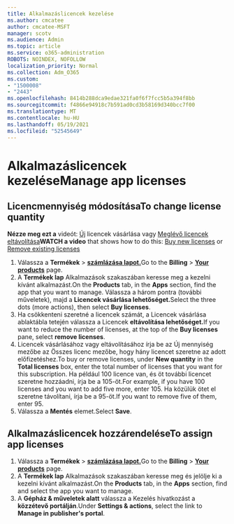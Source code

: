 ```yaml
---
title: Alkalmazáslicencek kezelése
ms.author: cmcatee
author: cmcatee-MSFT
manager: scotv
ms.audience: Admin
ms.topic: article
ms.service: o365-administration
ROBOTS: NOINDEX, NOFOLLOW
localization_priority: Normal
ms.collection: Adm_O365
ms.custom:
- "1500008"
- "2443"
ms.openlocfilehash: 8414b288dca9edae321fa0f6f7fcc5b5a394f8bb
ms.sourcegitcommit: f4866e94918c7b591ad0cd3b58169d340bcc7f00
ms.translationtype: MT
ms.contentlocale: hu-HU
ms.lasthandoff: 05/19/2021
ms.locfileid: "52545649"
---
```

# <a name="manage-app-licenses"></a><span data-ttu-id="da0f2-102">Alkalmazáslicencek kezelése</span><span class="sxs-lookup"><span data-stu-id="da0f2-102">Manage app licenses</span></span>

## <a name="to-change-license-quantity"></a><span data-ttu-id="da0f2-103">Licencmennyiség módosítása</span><span class="sxs-lookup"><span data-stu-id="da0f2-103">To change license quantity</span></span>

<span data-ttu-id="da0f2-104">**Nézze meg ezt a** videót: [Új](https://go.microsoft.com/fwlink/p/?linkid=2154857) licencek vásárlása vagy [Meglévő licencek eltávolítása](https://go.microsoft.com/fwlink/p/?linkid=2154938)</span><span class="sxs-lookup"><span data-stu-id="da0f2-104">**WATCH a video** that shows how to do this: [Buy new licenses](https://go.microsoft.com/fwlink/p/?linkid=2154857) or [Remove existing licenses](https://go.microsoft.com/fwlink/p/?linkid=2154938)</span></span>

1. <span data-ttu-id="da0f2-105">Válassza a **Termékek**  >  **[számlázása lapot.](https://go.microsoft.com/fwlink/p/?linkid=842054)**</span><span class="sxs-lookup"><span data-stu-id="da0f2-105">Go to the **Billing** > **[Your products](https://go.microsoft.com/fwlink/p/?linkid=842054)** page.</span></span>
2. <span data-ttu-id="da0f2-106">A **Termékek lap** Alkalmazások  szakaszában keresse meg a kezelni kívánt alkalmazást.</span><span class="sxs-lookup"><span data-stu-id="da0f2-106">On the **Products** tab, in the **Apps** section, find the app that you want to manage.</span></span> <span data-ttu-id="da0f2-107">Válassza a három pontra (további műveletek), majd a **Licencek vásárlása lehetőséget.**</span><span class="sxs-lookup"><span data-stu-id="da0f2-107">Select the three dots (more actions), then select **Buy licenses**.</span></span>
3. <span data-ttu-id="da0f2-108">Ha csökkenteni szeretné a licencek számát, a  Licencek vásárlása ablaktábla tetején válassza a Licencek **eltávolítása lehetőséget.**</span><span class="sxs-lookup"><span data-stu-id="da0f2-108">If you want to reduce the number of licenses, at the top of the **Buy licenses** pane, select **remove licenses**.</span></span>
4. <span data-ttu-id="da0f2-109">Licencek vásárlásához vagy  eltávolításához írja  be az Új mennyiség mezőbe az Összes licenc mezőbe, hogy hány licencet szeretne az adott előfizetéshez.</span><span class="sxs-lookup"><span data-stu-id="da0f2-109">To buy or remove licenses, under **New quantity** in the **Total licenses** box, enter the total number of licenses that you want for this subscription.</span></span> <span data-ttu-id="da0f2-110">Ha például 100 licence van, és öt további licencet szeretne hozzáadni, írja be a 105-öt.</span><span class="sxs-lookup"><span data-stu-id="da0f2-110">For example, if you have 100 licenses and you want to add five more, enter 105.</span></span> <span data-ttu-id="da0f2-111">Ha közülük ötet el szeretne távolítani, írja be a 95-öt.</span><span class="sxs-lookup"><span data-stu-id="da0f2-111">If you want to remove five of them, enter 95.</span></span>
5. <span data-ttu-id="da0f2-112">Válassza a **Mentés** elemet.</span><span class="sxs-lookup"><span data-stu-id="da0f2-112">Select **Save**.</span></span>

## <a name="to-assign-app-licenses"></a><span data-ttu-id="da0f2-113">Alkalmazáslicencek hozzárendelése</span><span class="sxs-lookup"><span data-stu-id="da0f2-113">To assign app licenses</span></span>

1. <span data-ttu-id="da0f2-114">Válassza a **Termékek**  >  **[számlázása lapot.](https://go.microsoft.com/fwlink/p/?linkid=842054)**</span><span class="sxs-lookup"><span data-stu-id="da0f2-114">Go to the **Billing** > **[Your products](https://go.microsoft.com/fwlink/p/?linkid=842054)** page.</span></span>
2. <span data-ttu-id="da0f2-115">A **Termékek lap** Alkalmazások  szakaszában keresse meg és jelölje ki a kezelni kívánt alkalmazást.</span><span class="sxs-lookup"><span data-stu-id="da0f2-115">On the **Products** tab, in the **Apps** section, find and select the app you want to manage.</span></span>
3. <span data-ttu-id="da0f2-116">A **Gépház & műveletek alatt** válassza a Kezelés hivatkozást a **közzétevő portálján**.</span><span class="sxs-lookup"><span data-stu-id="da0f2-116">Under **Settings & actions**, select the link to **Manage in publisher's portal**.</span></span>